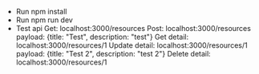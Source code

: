 - Run npm install
- Run npm run dev
- Test api
Get: localhost:3000/resources
Post: localhost:3000/resources
payload: {title: "Test", description: "test"}
Get detail: localhost:3000/resources/1
Update detail: localhost:3000/resources/1
payload: {title: "Test 2", description: "test 2"}
Delete detail: localhost:3000/resources/1